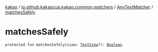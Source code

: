 [kakao](../../index.md) / [io.github.kakaocup.kakao.common.matchers](../index.md) / [AnyTextMatcher](index.md) / [matchesSafely](./matches-safely.md)

# matchesSafely

`protected fun matchesSafely(view: `[`TextView`](https://developer.android.com/reference/android/widget/TextView.html)`?): `[`Boolean`](https://kotlinlang.org/api/latest/jvm/stdlib/kotlin/-boolean/index.html)